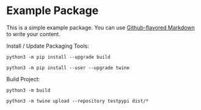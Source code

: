 # Example Package

This is a simple example package. You can use
[Github-flavored Markdown](https://guides.github.com/features/mastering-markdown/)
to write your content.


Install / Update Packaging Tools:

`python3 -m pip install --upgrade build`

`python3 -m pip install --user --upgrade twine`



Build Project:

`python3 -m build`

`python3 -m twine upload --repository testpypi dist/*`



